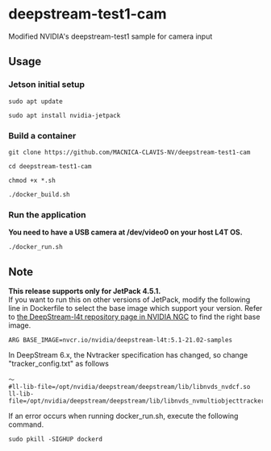 # deepstream-test1-cam
Modified NVIDIA's deepstream-test1 sample for camera input

## Usage

### Jetson initial setup
~~~
sudo apt update
~~~
~~~
sudo apt install nvidia-jetpack
~~~

### Build a container
~~~
git clone https://github.com/MACNICA-CLAVIS-NV/deepstream-test1-cam
~~~
~~~
cd deepstream-test1-cam
~~~
~~~
chmod +x *.sh
~~~
~~~
./docker_build.sh
~~~

### Run the application
**You need to have a USB camera at /dev/video0 on your host L4T OS.**
~~~
./docker_run.sh
~~~

## Note
**This release supports only for JetPack 4.5.1.**  
If you want to run this on other versions of JetPack, modify the following line in Dockerfile to select the base image which support your version. Refer to [the DeepStream-l4t repository page in NVIDIA NGC](https://ngc.nvidia.com/catalog/containers/nvidia:deepstream-l4t/tags) to find the right base image.
~~~
ARG BASE_IMAGE=nvcr.io/nvidia/deepstream-l4t:5.1-21.02-samples
~~~

In DeepStream 6.x, the Nvtracker specification has changed, so change "tracker_config.txt" as follows
~~~
～
#ll-lib-file=/opt/nvidia/deepstream/deepstream/lib/libnvds_nvdcf.so
ll-lib-file=/opt/nvidia/deepstream/deepstream/lib/libnvds_nvmultiobjecttracker.so
~~~

If an error occurs when running docker_run.sh, execute the following command.
~~~~
sudo pkill -SIGHUP dockerd
~~~~
